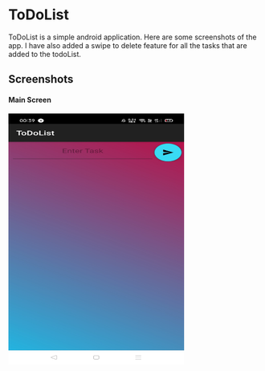 # ToDoList
ToDoList is a simple android application. Here are some screenshots of the app. I have also added a swipe to delete feature for all the tasks that are added to the todoList.

## Screenshots

#### Main Screen
<img src="https://github.com/manan05/ToDoList/blob/master/app/src/main/assets/main-screen-opening.jpg" alt="main screen" width="350" height="500">
